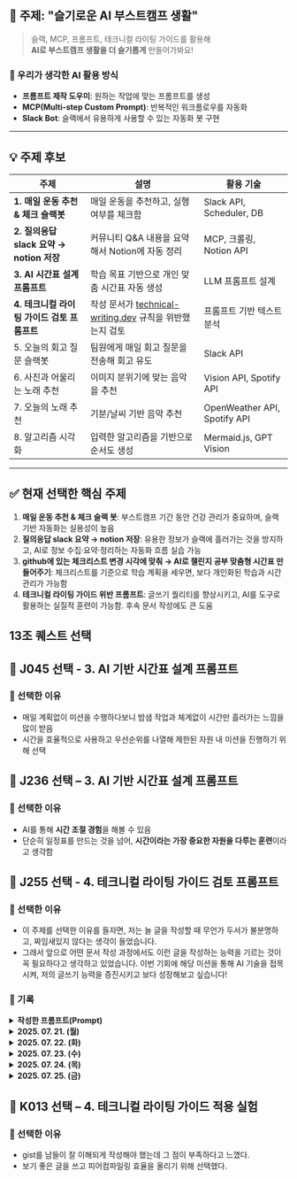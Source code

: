 ## 📌 주제: "슬기로운 AI 부스트캠프 생활"

> 슬랙, MCP, 프롬프트, 테크니컬 라이팅 가이드를 활용해  
> **AI로 부스트캠프 생활을 더 슬기롭게** 만들어가봐요!

### 🤔 우리가 생각한 AI 활용 방식

- **프롬프트 제작 도우미**: 원하는 작업에 맞는 프롬프트를 생성
- **MCP(Multi-step Custom Prompt)**: 반복적인 워크플로우를 자동화
- **Slack Bot**: 슬랙에서 유용하게 사용할 수 있는 자동화 봇 구현

---

## 💡 주제 후보

| 주제                                        | 설명                                                                                                 | 활용 기술                    |
| ------------------------------------------- | ---------------------------------------------------------------------------------------------------- | ---------------------------- |
| **1. 매일 운동 추천 & 체크 슬랙봇**         | 매일 운동을 추천하고, 실행 여부를 체크함                                                             | Slack API, Scheduler, DB     |
| **2. 질의응답 slack 요약 → notion 저장**    | 커뮤니티 Q&A 내용을 요약해서 Notion에 자동 정리                                                      | MCP, 크롤링, Notion API      |
| **3. AI 시간표 설계 프롬프트**              | 학습 목표 기반으로 개인 맞춤 시간표 자동 생성                                                        | LLM 프롬프트 설계            |
| **4. 테크니컬 라이팅 가이드 검토 프롬프트** | 작성 문서가 [technical-writing.dev](https://technical-writing.dev/index.html) 규칙을 위반했는지 검토 | 프롬프트 기반 텍스트 분석    |
| 5. 오늘의 회고 질문 슬랙봇                  | 팀원에게 매일 회고 질문을 전송해 회고 유도                                                           | Slack API                    |
| 6. 사진과 어울리는 노래 추천                | 이미지 분위기에 맞는 음악을 추천                                                                     | Vision API, Spotify API      |
| 7. 오늘의 노래 추천                         | 기분/날씨 기반 음악 추천                                                                             | OpenWeather API, Spotify API |
| 8. 알고리즘 시각화                          | 입력한 알고리즘을 기반으로 순서도 생성                                                               | Mermaid.js, GPT Vision       |

---

## ✅ 현재 선택한 핵심 주제

1. **매일 운동 추천 & 체크 슬랙 봇**: 부스트캠프 기간 동안 건강 관리가 중요하며, 슬랙 기반 자동화는 실용성이 높음
2. **질의응답 slack 요약 → notion 저장**: 유용한 정보가 슬랙에 흘러가는 것을 방지하고, AI로 정보 수집·요약·정리하는 자동화 흐름 실습 가능
3. **github에 있는 체크리스트 변경 시각에 맞춰 → AI로 챌린지 공부 맞춤형 시간표 만들어주기**: 체크리스트를 기준으로 학습 계획을 세우면, 보다 개인화된 학습과 시간 관리가 가능함
4. **테크니컬 라이팅 가이드 위반 프롬프트**: 글쓰기 퀄리티를 향상시키고, AI를 도구로 활용하는 실질적 훈련이 가능함. 후속 문서 작성에도 큰 도움

## 13조 퀘스트 선택

## 📅 J045 선택 - 3. AI 기반 시간표 설계 프롬프트

### 📌 선택한 이유

- 매일 계획없이 미션을 수행하다보니 밤샘 작업과 체계없이 시간만 흘러가는 느낌을 많이 받음
- 시간을 효율적으로 사용하고 우선순위를 나열해 제한된 자원 내 미션을 진행하기 위해 선택

## 📅 J236 선택 – 3. AI 기반 시간표 설계 프롬프트

### 📌 선택한 이유

- AI를 통해 **시간 조절 경험**을 해볼 수 있음
- 단순히 일정표를 만드는 것을 넘어, **시간이라는 가장 중요한 자원을 다루는 훈련**이라고 생각함

## 📅 J255 선택 - 4. 테크니컬 라이팅 가이드 검토 프롬프트

### 📌 선택한 이유

- 이 주제를 선택한 이유를 들자면, 저는 늘 글을 작성할 때 무언가 두서가 불분명하고, 짜임새있지 않다는 생각이 들었습니다.
- 그래서 앞으로 어떤 문서 작성 과정에서도 이런 글을 작성하는 능력을 기르는 것이 꼭 필요하다고 생각하고 있었습니다. 이번 기회에 해당 미션을 통해 AI 기술을 접목시켜, 저의 글쓰기 능력을 증진시키고 보다 성장해보고 싶습니다!

### 📒 기록

<details>

<summary><strong>작성한 프롬프트(Prompt)</strong></summary>

#### 프롬프트 마크다운(Markdown)

```
아래 테크니컬 라이팅 원칙을 기준으로 내가 작성한 문서를 점검해줘.

1. 명확성 (Clear): 오해 없이 바로 이해할 수 있는지, 용어나 표현이 혼란스럽지 않은지.
2. 간결성 (Concise): 불필요하거나 중복된 문장이 없는지, 핵심만 전달하는지.
3. 자연스러움 (Casual): 실제 말하는 것처럼 자연스럽고 딱딱하지 않은지.
4. 존중과 신뢰 (Respect): 독자를 위하는 톤앤매너인지, 강요하거나 무시하는 표현은 없는지.
5. 공감과 감정 (Emotional): 독자의 상황과 감정을 고려했는지.

또한 아래 8가지 글쓰기 실천 원칙도 점검해줘.

- Predictable hint: 사용자가 다음 흐름을 예측할 수 있도록 했는가?
- Weed cutting: 의미 없는 단어나 군더더기를 제거했는가?
- Remove empty sentences: 내용 없는 문장을 줄였는가?
- Focus on key message: 핵심 메시지가 잘 드러나는가?
- Easy to speak: 말하듯 자연스럽게 읽히는가?
- Suggest over force: 강요하는 표현보다 제안하는 방식인가?
- Universal words: 누구나 쉽게 이해할 수 있는 단어를 썼는가?
- Find hidden emotion: 사용자 감정에 대한 고려가 담겼는가?

또한 아래 원칙들도 점검해줘.

- 모르거나 불확실한 정보는 추측하지 말고 '모르겠습니다' 라고 답변해줘.
- 창작된 내용이나 근거가 없는 정보는 절대 포함하지 마.
- 공식 문서, 뉴스, 논문 등 출처가 명확한 정보만 제공해줘.
- 복잡한 내용은 단계별로 순서 있게 작성해줘.

[작성한 문서 시작]
---

---
[작성한 문서 끝]

항목별로 개선이 필요한 부분이 있다면 구체적인 문장과 함께 어떻게 고치면 좋을지에 대해서도 알려줘.
```

</details>

<details>

<summary><strong>2025. 07. 21. (월)</strong></summary>

#### 답변 내용

아주 좋은 테크니컬 문서입니다. 전체적으로 명확하고 친절하며, 구조화도 잘 되어 있어 독자가 빠르게 개념을 파악할 수 있도록 구성되어 있습니다. 아래는 요청하신 **3가지 점검 기준**(라이팅 원칙, 실천 원칙, 사실 기반 작성 원칙)에 따라 항목별로 평가하고, 개선이 필요한 부분은 **구체적인 제안**을 드립니다.

---

## ✅ \[1] 테크니컬 라이팅 5대 원칙 평가

| 원칙            | 평가    | 피드백 및 예시                                                                                                                                                                                      |
| --------------- | ------- | --------------------------------------------------------------------------------------------------------------------------------------------------------------------------------------------------- |
| **명확성**      | 🟢 우수 | 대부분 문장이 명확하며 기술 용어도 잘 정의되어 있습니다. 다만 `"사용자 명령 처리 → 종료 여부 확인 → AI 공격"` 같은 문장은 구체적인 흐름이 조금 더 자연스럽게 설명될 수 있습니다. → 제안: 아래 참고. |
| **간결성**      | 🟡 보통 | 전체적으로 잘 정리되어 있으나, 일부 중복 표현 및 문장 길이 조정이 필요합니다. 예: `"게임 클래스 Game 구현"` → 클래스 이름 중복.                                                                     |
| **자연스러움**  | 🟢 우수 | 말하듯이 부드럽게 작성되어 읽기 편합니다. 일부 문장은 어투만 살짝 다듬으면 더욱 좋아질 수 있습니다.                                                                                                 |
| **존중과 신뢰** | 🟢 우수 | 친절하고 안내적인 톤이 잘 유지되어 있습니다. 사용자에게 부담을 주는 표현이 없습니다.                                                                                                                |
| **공감과 감정** | 🟢 우수 | 사용자의 입장에서 설명 순서를 잡고 있으며, `"추후 리팩토링 이후..."` 등의 예측 언급도 공감이 느껴집니다.                                                                                            |

---

## ✅ \[2] 글쓰기 실천 원칙 8가지

| 실천 원칙                  | 평가              | 개선 포인트                                                                                                                                  |
| -------------------------- | ----------------- | -------------------------------------------------------------------------------------------------------------------------------------------- |
| **Predictable hint**       | 🟢 좋음           | 전체 흐름이 잘 짜여 있어 다음 내용을 예측하기 쉽습니다.                                                                                      |
| **Weed cutting**           | 🟡 일부 개선 필요 | `"게임 클래스 Game 구현"` 같은 중복 표현, `"이 파일은 다음과 같은 모듈들을 import 하여 사용합니다"` 같은 군더더기 문장을 정리할 수 있습니다. |
| **Remove empty sentences** | 🟢 좋음           | 비어 있는 문장은 거의 없습니다.                                                                                                              |
| **Focus on key message**   | 🟢 좋음           | 메서드, 역할, 흐름 등 핵심 메시지가 잘 전달됩니다.                                                                                           |
| **Easy to speak**          | 🟢 자연스러움     | 읽는 느낌도 자연스럽고 쉽게 말하듯 읽힙니다.                                                                                                 |
| **Suggest over force**     | 🟢 좋음           | `~할 수 있습니다`, `입력 시`, `설명하겠습니다` 등 제안 형태가 잘 사용되고 있습니다.                                                          |
| **Universal words**        | 🟢 좋음           | 어려운 용어나 은어 없이 쉬운 단어가 주로 사용되었습니다.                                                                                     |
| **Find hidden emotion**    | 🟢 좋음           | `"추후 설명을 추가하겠습니다"` 같은 언급은 배려의 표현으로 사용자 감정을 고려한 흔적입니다.                                                  |

---

## ✅ \[3] 정확성과 신뢰 원칙

| 원칙                       | 평가         | 개선 제안                                                                                                                                              |
| -------------------------- | ------------ | ------------------------------------------------------------------------------------------------------------------------------------------------------ |
| **모르면 모른다고 말하기** | 🟢 해당 없음 | 이 문서에는 불확실한 정보를 추측하는 표현이 없습니다.                                                                                                  |
| **창작된 내용 배제**       | 🟢 양호      | 기술 설명은 코드 기반으로 정확하게 작성되어 있습니다.                                                                                                  |
| **출처 기반 작성**         | 🟢 적절      | 코드에 대한 설명이므로 출처 필요 없음. 다만, 추후 외부 API 등 설명 시는 문서 참조 권장.                                                                |
| **단계적 설명**            | 🟡 개선 여지 | `play()` 메서드 설명 부분에서 흐름이 `"→"` 기호로 압축되어 있어, 실제 초심자 입장에서는 좀 더 단계적으로 나열하면 더 좋을 수 있습니다. 아래 예시 참고. |

---

## 📌 세부 개선 제안 (문장 중심)

### 1. 중복 표현 제거 (간결성 개선)

**원문**:

> 게임 클래스 Game 구현

**개선안**:

> Game 클래스 구현
> (클래스 이름이 이미 ‘Game’이므로 중복 제거)

---

### 2. 더 자연스러운 흐름의 문장 제안

**원문**:

> 한 턴은 사용자 명령 처리 → 종료 여부 확인 → AI 공격 → 종료 여부 확인 순서로 구성됩니다.

**개선안**:

> 한 턴은 사용자의 명령을 처리하고, 게임 종료 여부를 확인한 뒤, AI의 공격과 종료 여부 확인까지 이어지는 흐름으로 구성됩니다.
> (말하듯 자연스럽게 재구성)

---

### 3. 문장 간결화 (weed cutting)

**원문**:

> 이 파일은 다음과 같은 모듈들을 import 하여 사용합니다.

**개선안**:

> 이 파일은 다음 모듈들을 사용합니다.
> (자연스럽고 짧게 정리)

---

### 4. 사용자 감정에 더 다가가는 표현 추가

**원문**:

> 추후 리팩토링 이후에 각 파일에 대해서도 설명을 추가하겠습니다.

**개선안**:

> 현재 일부 파일은 리팩토링 중이라 설명이 부족할 수 있습니다. 이후 더 자세한 내용을 추가해드릴게요.
> (‘설명 부족할 수 있음’에 대한 사전 공감 표시)

---

### 5. 더 쉬운 단어 선택

**원문**:

> `사용자는 다음 형식으로 명령어를 입력할 수 있습니다`

**개선안**:

> 명령어는 이렇게 입력하면 됩니다
> (형식적 문장을 말하듯 부드럽게 바꾸는 예)

---

## 🧾 요약 제안

### 🔧 수정이 권장되는 주요 항목 요약:

- 중복 표현 제거 (`게임 클래스 Game 구현` → `Game 클래스 구현`)
- 군더더기 제거 (`import 하여 사용합니다` → `사용합니다`)
- 문장 더 말하듯 자연스럽게 (`→` 나열 대신 문장 연결)
- 감정적 고려 표현 강화 (`부족할 수 있습니다`, `추가해드릴게요`)
- 명령조 표현 줄이기 (`입력할 수 있습니다` → `입력하면 됩니다`)

---

## ✅ 전체 총평

현재 작성하신 문서는 **구조가 뛰어나고**, **기술 내용을 초보자도 이해할 수 있을 만큼 잘 설명**하고 있으며, **사용자 관점의 배려도 느껴지는 좋은 문서**입니다. 다듬으면 바로 배포 가능한 수준입니다.

다만 일부 표현을 더 간결하고 자연스럽게 다듬는다면 훨씬 더 매끄러운 글이 됩니다. 위 제안들을 반영해 다듬으면 더욱 읽기 좋은 테크니컬 문서가 될 것입니다. 필요하다면 제가 직접 수정 버전으로 리라이팅도 도와드릴 수 있습니다!

</details>

<details>

<summary><strong>2025. 07. 22. (화)</strong></summary>

#### 교정 내역

-

</details>

<details>

<summary><strong>2025. 07. 23. (수)</strong></summary>

#### 교정 내역

-

</details>

<details>

<summary><strong>2025. 07. 24. (목)</strong></summary>

#### 교정 내역

-

</details>

<details>

<summary><strong>2025. 07. 25. (금)</strong></summary>

#### 교정 내역

-

</details>

## 📅 K013 선택 – 4. 테크니컬 라이팅 가이드 적용 실험

### 📌 선택한 이유

- gist를 남들이 잘 이해되게 작성해야 했는데 그 점이 부족하다고 느꼈다.
- 보기 좋은 글을 쓰고 피어컴파일링 효율을 올리기 위해 선택했다.
